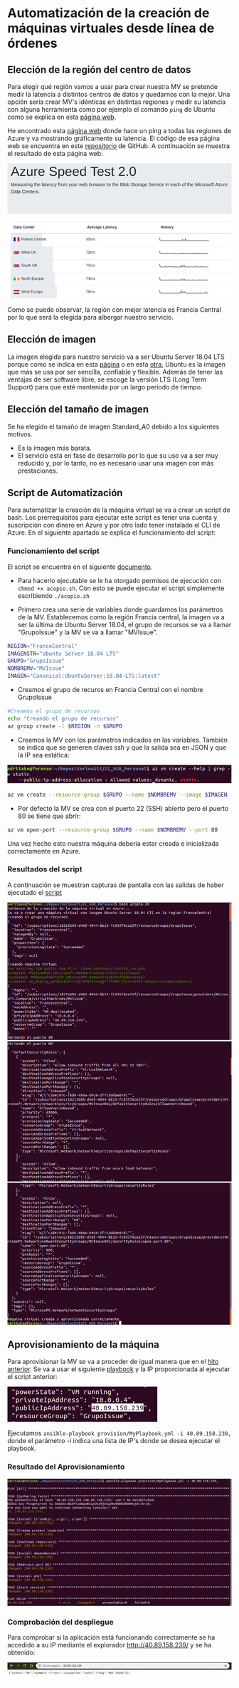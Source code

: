 # Automatización de la creación de máquinas virtuales desde línea de órdenes
## Elección de la región del centro de datos

Para elegir qué región vamos a usar para crear nuestra MV se pretende medir la latencia a distintos centros de datos y quedarnos con la mejor. Una opción sería crear MV's idénticas en distintas regiones y medir su latencia con alguna herramienta como por ejemplo el comando `ping` de Ubuntu como se explica en esta [página web](http://somebooks.es/uso-del-comando-ping-ubuntu/).

He encontrado esta [página web](https://azurespeedtest.azurewebsites.net/) donde hace un ping a todas las regiones de Azure y va mostrando gráficamente su latencia. El código de esa página web se encuentra en este [repositorio](https://github.com/richorama/AzureSpeedTest2) de GitHub. A continuación se muestra el resultado de esta página web:

![latencia.png](./img/Latencia.png)

Como se puede observar, la región con mejor latencia es Francia Central por lo que será la elegida para albergar nuestro servicio.

## Elección de imagen

La imagen elegida para nuestro servicio va a ser Ubuntu Server 18.04 LTS porque como se indica en esta [página](https://www.colocationamerica.com/blog/best-operating-systems-for-business-and-personal-use) o en esta [otra](https://www.whoishostingthis.com/compare/operating-systems/), Ubuntu es la imagen que más se usa por ser sencilla, confiable y flexible. Además de tener las ventajas de ser software libre, se escoge la versión LTS (Long Term Support) para que esté mantenida por un largo periodo de tiempo.

## Elección del tamaño de imagen

Se ha elegido el tamaño de imagen Standard_A0 debido a los siguientes motivos.

- Es la imagen más barata.
- El servicio está en fase de desarrollo por lo que su uso va a ser muy reducido y, por lo tanto, no es necesario usar una imagen con más prestaciones.

## Script de Automatización

Para automatizar la creación de la máquina virtual se va a crear un script de bash. Los prerrequisitos para ejecutar este script es tener una cuenta y suscripción con dinero en Azure y por otro lado tener instalado el CLI de Azure. En el siguiente apartado se explica el funcionamiento del script:

### Funcionamiento del script
El script se encuentra en el siguiente [documento](../acopio.sh).

- Para hacerlo ejecutable se le ha otorgado permisos de ejecución con `chmod +x acopio.sh`. Con esto se puede ejecutar el script simplemente escribiendo `./acopio.sh`

- Primero crea una serie de variables donde guardamos los parámetros de la MV. Establecemos como la región Francia central, la imagen va a ser la última de Ubuntu Server 18.04, el grupo de recursos se va a llamar "GrupoIssue" y la MV se va a llamar "MVIssue".
```bash
REGION="FranceCentral"
IMAGENSTR="Ubuntu Server 18.04 LTS"
GRUPO="GrupoIssue"
NOMBREMV="MVIssue"
IMAGEN="Canonical:UbuntuServer:18.04-LTS:latest"
```

- Creamos el grupo de recuros en Francia Central con el nombre GrupoIssue
```bash
#Creamos el grupo de recursos
echo "Creando el grupo de recursos"
az group create -l $REGION -n $GRUPO
```
- Creamos la MV con los parámetros indicados en las variables. También se indica que se generen claves ssh y que la salida sea en JSON y que la IP sea estática:

![ip estatica](./img/ipestatica.png)

```bash
az vm create --resource-group $GRUPO --name $NOMBREMV --image $IMAGEN --generate-ssh-keys --output json --verbose --public-ip-address-allocation static
```
- Por defecto la MV se crea con el puerto 22 (SSH) abierto pero el puerto 80 se tiene que abrir:

```bash
az vm open-port --resource-group $GRUPO --name $NOMBREMV --port 80
```

Una vez hecho esto nuestra máquina debería estar creada e inicializada correctamente en Azure.

### Resultados del script
A continuación se muestran capturas de pantalla con las salidas de haber ejecutado el [script](../acopio.sh)

![acopio1.png](./img/acopio1.png)
![acopio2.png](./img/acopio2.png)
![acopio3.png](./img/acopio3.png)

## Aprovisionamiento de la máquina

Para aprovisionar la MV se va a proceder de igual manera que en el [hito anterior](./Provision.md). Se va a usar el siguiente [playbook](../provision/MyPlaybook.yml) y la IP proporcionada al ejecutar el script anterior:

![ip MV](./img/IPMV.png)

Ejecutamos `ansible-playbook provision/MyPlaybook.yml -i 40.89.158.239,` donde el parámetro *-i* indica una lista de IP's donde se desea ejecutar el playbook.

### Resultado del Aprovisionamiento

![aprovisionamiento acopio](./img/acopioprovision.png)

### Comprobación del despliegue

Para comprobar si la aplicación está funcionando correctamente se ha accedido a su IP mediante el explorador http://40.89.158.239/ y se ha obtenido:

![test acopio](./img/acopiotest.png)
